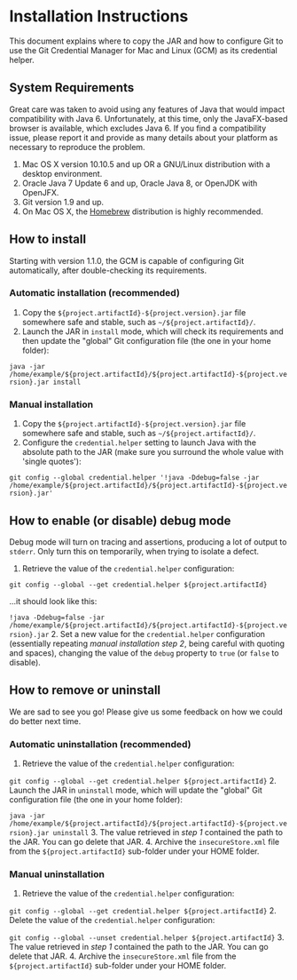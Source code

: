 Installation Instructions
=========================
This document explains where to copy the JAR and how to configure Git to use the Git Credential Manager for Mac and Linux (GCM) as its credential helper.

System Requirements
-------------------
Great care was taken to avoid using any features of Java that would impact compatibility with Java 6.  Unfortunately, at this time, only the JavaFX-based browser is available, which excludes Java 6.  If you find a compatibility issue, please report it and provide as many details about your platform as necessary to reproduce the problem.
1. Mac OS X version 10.10.5 and up OR a GNU/Linux distribution with a desktop environment.
2. Oracle Java 7 Update 6 and up, Oracle Java 8, or OpenJDK with OpenJFX.
3. Git version 1.9 and up.
 1. On Mac OS X, the [Homebrew](http://brew.sh/) distribution is highly recommended.


How to install
--------------
Starting with version 1.1.0, the GCM is capable of configuring Git automatically, after double-checking its requirements.

### Automatic installation (recommended)
1. Copy the `${project.artifactId}-${project.version}.jar` file somewhere safe and stable, such as `~/${project.artifactId}/`.
2. Launch the JAR in `install` mode, which will check its requirements and then update the "global" Git configuration file (the one in your home folder):

```java -jar /home/example/${project.artifactId}/${project.artifactId}-${project.version}.jar install```


### Manual installation
1. Copy the `${project.artifactId}-${project.version}.jar` file somewhere safe and stable, such as `~/${project.artifactId}/`.
2. Configure the `credential.helper` setting to launch Java with the absolute path to the JAR (make sure you surround the whole value with 'single quotes'):

```git config --global credential.helper '!java -Ddebug=false -jar /home/example/${project.artifactId}/${project.artifactId}-${project.version}.jar'```


How to enable (or disable) debug mode
-------------------------------------
Debug mode will turn on tracing and assertions, producing a lot of output to `stderr`.  Only turn this on temporarily, when trying to isolate a defect.
1. Retrieve the value of the `credential.helper` configuration:

 ```git config --global --get credential.helper ${project.artifactId}```

 ...it should look like this:
 
 ```!java -Ddebug=false -jar /home/example/${project.artifactId}/${project.artifactId}-${project.version}.jar```
2. Set a new value for the `credential.helper` configuration (essentially repeating _manual installation step 2_, being careful with quoting and spaces), changing the value of the `debug` property to `true` (or `false` to disable).


How to remove or uninstall
--------------------------
We are sad to see you go!  Please give us some feedback on how we could do better next time.

### Automatic uninstallation (recommended)
1. Retrieve the value of the `credential.helper` configuration:

 ```git config --global --get credential.helper ${project.artifactId}```
2. Launch the JAR in `uninstall` mode, which will update the "global" Git configuration file (the one in your home folder):

```java -jar /home/example/${project.artifactId}/${project.artifactId}-${project.version}.jar uninstall```
3. The value retrieved in _step 1_ contained the path to the JAR.  You can go delete that JAR.
4. Archive the `insecureStore.xml` file from the `${project.artifactId}` sub-folder under your HOME folder.


### Manual uninstallation
1. Retrieve the value of the `credential.helper` configuration:
 
 ```git config --global --get credential.helper ${project.artifactId}```
2. Delete the value of the `credential.helper` configuration:
 
 ```git config --global --unset credential.helper ${project.artifactId}```
3. The value retrieved in _step 1_ contained the path to the JAR.  You can go delete that JAR.
4. Archive the `insecureStore.xml` file from the `${project.artifactId}` sub-folder under your HOME folder.
